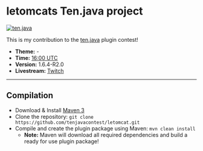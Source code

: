 letomcats Ten.java project
==========
[![ten.java](http://i.imgur.com/c2y4evp.png)](http://tenjava.com/)

This is my contribution to the [ten.java](http://tenjava.com/) plugin contest!

- __Theme:__ -
- __Time:__ [16:00 UTC](http://www.timeanddate.com/worldclock/fixedtime.html?msg=ten.java&iso=20131207T16&p1=136&ah=10)
- __Version:__ 1.6.4-R2.0
- __Livestream:__ [Twitch](http://www.twitch.tv/letomcat)

---------------------------------------

Compilation
-------------
- Download & Install [Maven 3](http://maven.apache.org/download.html)
- Clone the repository: `git clone https://github.com/tenjavacontest/letomcat.git`
- Compile and create the plugin package using Maven: `mvn clean install`
  - __Note:__ Maven will download all required dependencies and build a ready for use plugin package!
